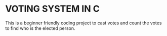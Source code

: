 # VOTING SYSTEM IN C
This is a beginner friendly coding project to cast votes and count the votes to find who is the elected person.

